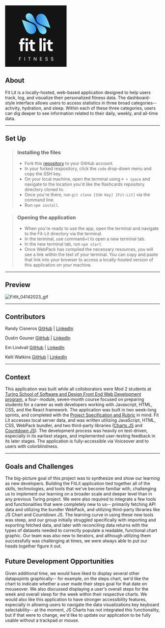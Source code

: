 ![Fit Lit Logo](./src/images/logo-image.png) 

## About
Fit Lit is a locally-hosted, web-based application designed to help users track, log, and visualize their personalized fitness data. The dashboard-style interface allows users to access statistics in three broad categories-- activity, hydration, and sleep. Within each of these three categories, users can dig deeper to see information related to their daily, weekly, and all-time data.

---

## Set Up 

> ### Installing the files
> - Fork this [repository](https://github.com/RandyGitProjects/Fit-Lit) to your GitHub account. 
> - In your forked respository, click the `code` drop-down menu and copy the SSH key.
> - On your local machine, open the terminal using  `⌘ + space` and navigate to the location you'd like the flashcards repository directory cloned to. 
> - Once you're there, run `git clone [SSH Key] [Fit-Lit]` via the command line.
> - Run `npm install`. 

> ### Opening the application
> - When you're ready to use the app, open the terminal and navigate to the Fit-Lit directory via the terminal.
> - In the terminal, use command+t to open a new terminal tab. 
> - In the new terminal tab, run `npm start`.
> - Once WebPack has compiled the necessary resources, you will see a link within the text of your terminal. You can copy and paste that link into your browser to access a locally-hosted version of this application on your machine. 

---

## Preview

![Fitlit_04142023_gif](https://user-images.githubusercontent.com/117230717/232173018-5cc97f3f-35ae-47a7-a4ba-0debcf1d96b6.gif)


---

## Contributors
Randy Cisneros  [GitHub](https://github.com/RandyGitProjects) | [LinkedIn](https://www.linkedin.com/in/randy-cisneros-17006a191/)

Dustin Gouner  [GitHub](https://github.com/dustingouner) | [LinkedIn](https://www.linkedin.com/in/dustin-gouner/)

Em Lindvall  [GitHub](https://github.com/emlindvall) | [LinkedIn](https://www.linkedin.com/in/emilylindvall/)

Kelli Watkins [GitHub](https://github.com/klwats) | [LinkedIn](https://www.linkedin.com/in/kelli-watkins-1b73418b/)

---

## Context
This application was built while all colloborators were Mod 2 students at [Turing School of Software and Design Front End Web Development program](https://frontend.turing.edu/), a four- module, seven-month course focused on preparing students for a career as web developers working with Javascript, HTML, CSS, and the React framework. The application was built in two week-long sprints, and completed with the [Project Specification and Rubric](https://frontend.turing.edu/projects/module-2/fitlit-part-one-agile.html) in mind. Fit Lit accesses local server data, and was written utilizing JavaScript, HTML, CSS, WebPack bundler, and two third-party libraries ([Charts JS](https://www.npmjs.com/package/chart.js?activeTab=readme) and [Countdown JS](https://www.npmjs.com/package/countdown-js)). The development process was heavily on test-driven, especially in its earliest stages, and implemented user-testing feedback in its later stages. The application is fully-accessible via Voiceover and to users with colorblindness.


---

## Goals and Challenges 
The big-picture goal of this project was to synthesize and show our learning as new developers. Building the FitLit application tied together all of the skills, technologies, and tools that we've become familiar with, challenging us to implement our learning on a broader scale and deeper level than in any previous Turing project. We were also required to integrate a few tools and functionalities that were completely new to us-- primarily fetching API data and utilizing the bundler WebPack, and utilizing third-party libraries like JS Chart and Countdown JS. The learning curve in using these new tools was steep, and our group initially struggled specifically with importing and exporting fetched data, and later with reconciling data returns with the types of datasets needed to correctly populate a readable, functional chart graphic. Our team was also new to iterators, and although utlilzing them successfully was challenging at times, we were always able to put our heads together figure it out. 

## Future Development Opportunities
Given additional time, we would have liked to display several other datapopints graphically-- for example, on the steps chart, we'd like the chart to indicate whether a user made their steps goal for that date on mouseover. We also discussed displaying a user's overall steps for the week and overall sleep for the week within their respective charts. We would also like this application to have stronger accessibility features, especially in allowing users to navigate the data visualizations key keyboard selectability-- at the moment, JS Charts has not integrated this functionality, but if that were to change, we'd like to update our application to be fully usable without a trackpad or mouse. 

